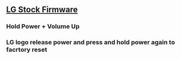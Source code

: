 ## <a href="https://lgstockrom.com">LG Stock Firmware</a>

### Hold Power + Volume Up

### LG logo release power and press and hold power again to facrtory reset
